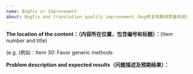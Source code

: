 ```yaml
---
name: Bugfix or Improvement
about: Bugfix and translation quality improvement（bug修复和翻译质量改进）
---
```


<!-- Please don't delete this template -->

<!-- ISSUE TEMPLATE -->

**The location of the content：（内容所在位置，包含编号和标题）：**(Item number and title)

(e.g. )例如：Item 30: Favor generic methods

**Problem description and expected results（问题描述及预期结果）：**

